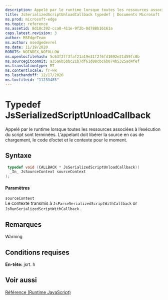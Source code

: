 ```yaml
---
description: Appelé par le runtime lorsque toutes les ressources associées à l’exécution du script sont terminées. L’appelant doit libérer la source en cas de chargement, le code d’octet et le contexte pour le moment.
title: JsSerializedScriptUnloadCallback typedef | Documents Microsoft
ms.prod: microsoft-edge
ms.topic: reference
ms.assetid: 8d18c392-cca0-411e-9f2b-0d788b16161a
caps.latest.revision: 3
author: MSEdgeTeam
ms.author: msedgedevrel
ms.date: 11/19/2020
ROBOTS: NOINDEX,NOFOLLOW
ms.openlocfilehash: 5c63f2ff3faf21a19e31f2f6fd1692e21d59fc0b
ms.sourcegitcommit: a35a6b5bbc21b7df61d08cbc6b074b5325ad4fef
ms.translationtype: MT
ms.contentlocale: fr-FR
ms.lasthandoff: 12/17/2020
ms.locfileid: "11233485"
---
```

# Typedef JsSerializedScriptUnloadCallback

Appelé par le runtime lorsque toutes les ressources associées à l’exécution du script sont terminées. L’appelant doit libérer la source en cas de chargement, le code d’octet et le contexte pour le moment.  
  
## Syntaxe  
  
```cpp  
 typedef void (CALLBACK * JsSerializedScriptUnloadCallback)(  
  _In_ JsSourceContext sourceContext  
);  
```  
  
#### Paramètres  
 `sourceContext`  
 Le contexte transmis à `JsParseSerializedScriptWithCallback` or `JsRunSerializedScriptWithCallback` .  
  
## Remarques  
  
> [!WARNING]
## Conditions requises  
 **En-tête:** jsrt. h  
  
## Voir aussi  
 [Référence (Runtime JavaScript)](../chakra-hosting/reference-javascript-runtime.md)
